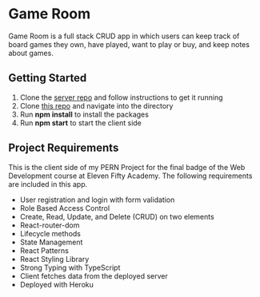 # Game Room

Game Room is a full stack CRUD app in which users can keep track of board games they own, have played, want to play or buy, and keep notes about games.

## Getting Started

1. Clone the [server repo](https://github.com/sktanner/rb-server) and follow instructions to get it running
2. Clone [this repo](https://github.com/sktanner/rb-client) and navigate into the directory
3. Run **npm install** to install the packages
4. Run **npm start** to start the client side

## Project Requirements
This is the client side of my PERN Project for the final badge of the Web Development course at Eleven Fifty Academy. The following requirements are included in this app.

- User registration and login with form validation
- Role Based Access Control
- Create, Read, Update, and Delete (CRUD) on two elements
- React-router-dom
- Lifecycle methods
- State Management
- React Patterns
- React Styling Library
- Strong Typing with TypeScript
- Client fetches data from the deployed server
- Deployed with Heroku